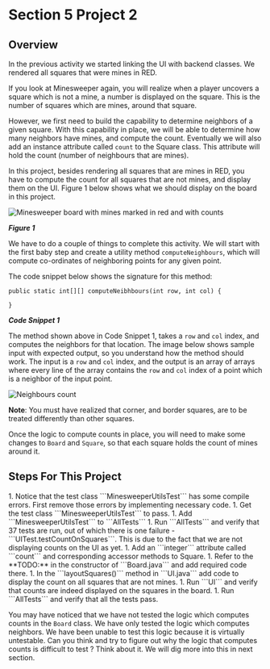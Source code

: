 <h1>Section 5 Project 2</h1>

<h2>Overview</h2>

In the previous activity we started linking the UI with backend classes. We rendered all squares that were mines in RED. 

If you look at Minesweeper again, you will realize when a player uncovers a square which is not a mine, a number is displayed on the square. This is the number of squares which are mines, around that square.

However, we first need to build the capability to determine neighbors of a given square. With this capability in place, we will be able to determine how many  neighbors have mines, and compute the count. Eventually we will also add an instance attribute called ```count``` to the Square class. This attribute will hold the count (number of neighbours that are mines).

In this project, besides rendering all squares that are mines in RED, you have to compute the count for all squares that are not mines, and display them on the UI. Figure 1 below shows what we should display on the board in this project.

![Minesweeper board with mines marked in red and with counts](https://raw.github.com/diycomputerscience/MinesweeperImages/master/images/MinesweeperWithMinesMarkedInRedAndWithCounts.jpg)

_**Figure 1**_

We have to do a couple of things to complete this activity. We will start with the first  baby step and create a utility method ```computeNeighbours```, which will compute co-ordinates of neighboring points for any given point. 

The code snippet below shows the signature for this method:

    public static int[][] computeNeibhbours(int row, int col) {

    } 

_**Code Snippet 1**_

The method shown above in Code Snippet 1, takes a ```row``` and ```col``` index, and computes the neighbors for that location. The image below shows sample input with expected output, so you understand how the method should work. The input is a ```row``` and ```col``` index, and the output is an array of arrays where every line of the array contains the ```row``` and ```col``` index of a point which is a neighbor of the input point.

![Neighbours count](https://raw.github.com/diycomputerscience/MinesweeperImages/master/images/Project5.2Neighbours.jpg)

**Note**: You must have realized that corner, and border squares, are to be treated differently than other squares.

Once the logic to compute counts in place, you will need to make some changes to ```Board``` and ```Square```, so that each square holds the count of mines around it. 

<h2>Steps For This Project</h2>
 1. Notice that the test class ```MinesweeperUtilsTest``` has some compile errors. First remove those errors by implementing necessary code.
 1. Get the test class ```MinesweeperUtilsTest``` to pass.
 1. Add ```MinesweeperUtilsTest``` to ```AllTests```
 1. Run ```AllTests``` and verify that 37 tests are run, out of which there is one failure - ```UITest.testCountOnSquares```. This is due to the fact that we are not displaying counts on the UI as yet. 
 1. Add an ```integer``` attribute called ```count``` and corresponding accessor methods to Square.
 1. Refer to the **TODO:** in the constructor of ```Board.java``` and add required code there.
 1. In the ```layoutSquares()``` method in ```UI.java``` add code to display the count on all squares that are not mines.
 1. Run ```UI``` and verify that counts are indeed displayed on the squares in the board.
 1. Run ```AllTests``` and verify that all the tests pass.

You may have noticed that we have not tested the logic which computes counts in the ```Board``` class. We have only tested the logic which computes neighbors. We have been unable to test this  logic because it is virtually untestable. Can you think and try to figure out why the logic that computes counts is difficult to test ? Think about it. We will dig more into this in next section.
